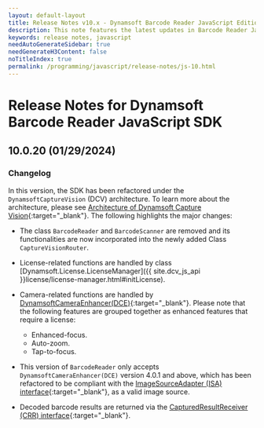 ```yaml
---
layout: default-layout
title: Release Notes v10.x - Dynamsoft Barcode Reader JavaScript Edition
description: This note features the latest updates in Barcode Reader JavaScript SDK version 10.x. New features were added along with various APIs deprecated, added, and removed.
keywords: release notes, javascript
needAutoGenerateSidebar: true
needGenerateH3Content: false
noTitleIndex: true
permalink: /programming/javascript/release-notes/js-10.html
---
```


# Release Notes for Dynamsoft Barcode Reader JavaScript SDK

## 10.0.20 (01/29/2024)

### Changelog

In this version, the SDK has been refactored under the `DynamsoftCaptureVision` (DCV) architecture. To learn more about the architecture, please see [Architecture of Dynamsoft Capture Vision](https://www.dynamsoft.com/capture-vision/docs/core/architecture/){:target="_blank"}. The following highlights the major changes: 

* The class `BarcodeReader` and `BarcodeScanner` are removed and its functionalities are now incorporated into the newly added Class `CaptureVisionRouter`.

* License-related functions are handled by class [Dynamsoft.License.LicenseManager]({{ site.dcv_js_api }}license/license-manager.html#initLicense).

* Camera-related functions are handled by [DynamsoftCameraEnhancer(DCE)](https://www.dynamsoft.com/camera-enhancer/docs/web/programming/javascript/){:target="_blank"}. Please note that the following features are grouped together as enhanced features that require a license:
  * Enhanced-focus.
  * Auto-zoom.
  * Tap-to-focus.

* This version of `BarcodeReader` only accepts `DynamsoftCameraEnhancer(DCE)` version 4.0.1 and above, which has been refactored to be compliant with the [ImageSourceAdapter (ISA) interface](https://www.dynamsoft.com/capture-vision/docs/core/architecture/input.html#image-source-adapter){:target="_blank"}, as a valid image source.

* Decoded barcode results are returned via the [CapturedResultReceiver (CRR) interface](https://www.dynamsoft.com/capture-vision/docs/core/architecture/output.html#captured-result-receiver){:target="_blank"}.
